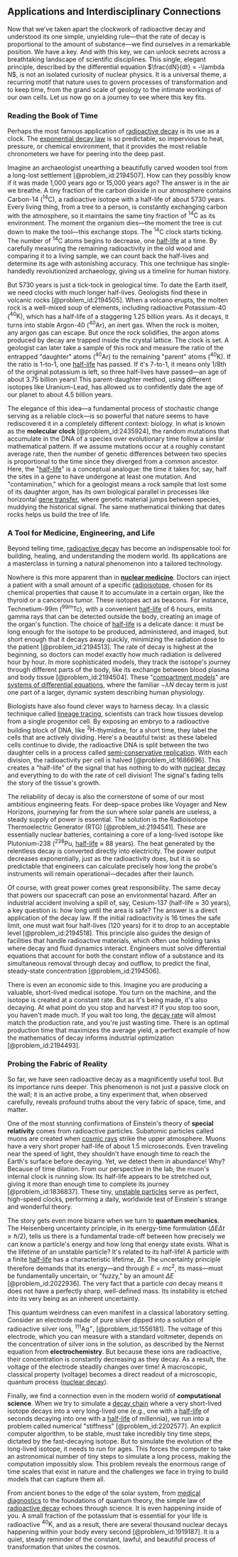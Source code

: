 ## Applications and Interdisciplinary Connections

Now that we’ve taken apart the clockwork of radioactive decay and understood its one simple, unyielding rule—that the rate of decay is proportional to the amount of substance—we find ourselves in a remarkable position. We have a key. And with this key, we can unlock secrets across a breathtaking landscape of scientific disciplines. This single, elegant principle, described by the differential equation $\frac{dN}{dt} = -\lambda N$, is not an isolated curiosity of nuclear physics. It is a universal theme, a recurring motif that nature uses to govern processes of transformation and to keep time, from the grand scale of geology to the intimate workings of our own cells. Let us now go on a journey to see where this key fits.

### Reading the Book of Time

Perhaps the most famous application of [radioactive decay](@article_id:141661) is its use as a clock. The [exponential decay law](@article_id:161429) is so predictable, so impervious to heat, pressure, or chemical environment, that it provides the most reliable chronometers we have for peering into the deep past.

Imagine an archaeologist unearthing a beautifully carved wooden tool from a long-lost settlement [@problem_id:2194507]. How can they possibly know if it was made 1,000 years ago or 15,000 years ago? The answer is in the air we breathe. A tiny fraction of the carbon dioxide in our atmosphere contains Carbon-14 (${}^{14}\text{C}$), a radioactive isotope with a half-life of about 5730 years. Every living thing, from a tree to a person, is constantly exchanging carbon with the atmosphere, so it maintains the same tiny fraction of ${}^{14}\text{C}$ as its environment. The moment the organism dies—the moment the tree is cut down to make the tool—this exchange stops. The ${}^{14}\text{C}$ clock starts ticking. The number of ${}^{14}\text{C}$ atoms begins to decrease, one [half-life](@article_id:144349) at a time. By carefully measuring the remaining radioactivity in the old wood and comparing it to a living sample, we can count back the half-lives and determine its age with astonishing accuracy. This one technique has single-handedly revolutionized archaeology, giving us a timeline for human history.

But 5730 years is just a tick-tock in geological time. To date the Earth itself, we need clocks with much longer half-lives. Geologists find these in volcanic rocks [@problem_id:2194505]. When a volcano erupts, the molten rock is a well-mixed soup of elements, including radioactive Potassium-40 (${}^{40}\text{K}$), which has a half-life of a staggering 1.25 billion years. As it decays, it turns into stable Argon-40 (${}^{40}\text{Ar}$), an inert gas. When the rock is molten, any argon gas can escape. But once the rock solidifies, the argon atoms produced by decay are trapped inside the crystal lattice. The clock is set. A geologist can later take a sample of this rock and measure the ratio of the entrapped "daughter" atoms (${}^{40}\text{Ar}$) to the remaining "parent" atoms (${}^{40}\text{K}$). If the ratio is 1-to-1, one [half-life](@article_id:144349) has passed. If it's 7-to-1, it means only 1/8th of the original potassium is left, so three half-lives have passed—an age of about 3.75 billion years! This parent-daughter method, using different isotopes like Uranium-Lead, has allowed us to confidently date the age of our planet to about 4.5 billion years.

The elegance of this idea—a fundamental process of stochastic change serving as a reliable clock—is so powerful that nature seems to have rediscovered it in a completely different context: biology. In what is known as the **molecular clock** [@problem_id:2435924], the random mutations that accumulate in the DNA of a species over evolutionary time follow a similar mathematical pattern. If we assume mutations occur at a roughly constant average rate, then the number of genetic differences between two species is proportional to the time since they diverged from a common ancestor. Here, the "[half-life](@article_id:144349)" is a conceptual analogue: the time it takes for, say, half the sites in a gene to have undergone at least one mutation. And "contamination," which for a geologist means a rock sample that lost some of its daughter argon, has its own biological parallel in processes like horizontal [gene transfer](@article_id:144704), where genetic material jumps between species, muddying the historical signal. The same mathematical thinking that dates rocks helps us build the tree of life.

### A Tool for Medicine, Engineering, and Life

Beyond telling time, [radioactive decay](@article_id:141661) has become an indispensable tool for building, healing, and understanding the modern world. Its applications are a masterclass in turning a natural phenomenon into a tailored technology.

Nowhere is this more apparent than in **[nuclear medicine](@article_id:137723)**. Doctors can inject a patient with a small amount of a specific [radioisotope](@article_id:175206), chosen for its chemical properties that cause it to accumulate in a certain organ, like the thyroid or a cancerous tumor. These isotopes act as beacons. For instance, Technetium-99m (${}^{99m}\text{Tc}$), with a convenient [half-life](@article_id:144349) of 6 hours, emits gamma rays that can be detected outside the body, creating an image of the organ's function. The choice of [half-life](@article_id:144349) is a delicate dance: it must be long enough for the isotope to be produced, administered, and imaged, but short enough that it decays away quickly, minimizing the radiation dose to the patient [@problem_id:2194513]. The rate of decay is highest at the beginning, so doctors can model exactly how much radiation is delivered hour by hour. In more sophisticated models, they track the isotope's journey through different parts of the body, like its exchange between blood plasma and body tissue [@problem_id:2194504]. These "[compartment models](@article_id:169660)" are [systems of differential equations](@article_id:147721), where the familiar $-\lambda N$ decay term is just one part of a larger, dynamic system describing human physiology.

Biologists have also found clever ways to harness decay. In a classic technique called [lineage tracing](@article_id:189809), scientists can track how tissues develop from a single progenitor cell. By exposing an embryo to a radioactive building block of DNA, like ${}^{3}\text{H}$-thymidine, for a short time, they label the cells that are actively dividing. Here's a beautiful twist: as these labeled cells continue to divide, the radioactive DNA is split between the two daughter cells in a process called [semi-conservative replication](@article_id:140819). With each division, the radioactivity per cell is halved [@problem_id:1686696]. This creates a "half-life" of the signal that has nothing to do with [nuclear decay](@article_id:140246) and everything to do with the rate of cell division! The signal's fading tells the story of the tissue's growth.

The reliability of decay is also the cornerstone of some of our most ambitious engineering feats. For deep-space probes like Voyager and New Horizons, journeying far from the sun where solar panels are useless, a steady supply of power is essential. The solution is the Radioisotope Thermoelectric Generator (RTG) [@problem_id:2194541]. These are essentially nuclear batteries, containing a core of a long-lived isotope like Plutonium-238 (${}^{238}\text{Pu}$, [half-life](@article_id:144349) $\approx$ 88 years). The heat generated by the relentless decay is converted directly into electricity. The power output decreases exponentially, just as the radioactivity does, but it is so predictable that engineers can calculate precisely how long the probe's instruments will remain operational—decades after their launch.

Of course, with great power comes great responsibility. The same decay that powers our spacecraft can pose an environmental hazard. After an industrial accident involving a spill of, say, Cesium-137 (half-life $\approx$ 30 years), a key question is: how long until the area is safe? The answer is a direct application of the decay law. If the initial radioactivity is 16 times the safe limit, one must wait four half-lives (120 years) for it to drop to an acceptable level [@problem_id:2194518]. This principle also guides the design of facilities that handle radioactive materials, which often use holding tanks where decay and fluid dynamics interact. Engineers must solve differential equations that account for both the constant inflow of a substance and its simultaneous removal through decay and outflow, to predict the final, steady-state concentration [@problem_id:2194506].

There is even an economic side to this. Imagine you are producing a valuable, short-lived medical isotope. You turn on the machine, and the isotope is created at a constant rate. But as it's being made, it's also decaying. At what point do you stop and harvest it? If you stop too soon, you haven't made much. If you wait too long, the [decay rate](@article_id:156036) will almost match the production rate, and you're just wasting time. There is an optimal production time that maximizes the average yield, a perfect example of how the mathematics of decay informs industrial optimization [@problem_id:2194493].

### Probing the Fabric of Reality

So far, we have seen radioactive decay as a magnificently useful tool. But its importance runs deeper. This phenomenon is not just a passive clock on the wall; it is an active probe, a tiny experiment that, when observed carefully, reveals profound truths about the very fabric of space, time, and matter.

One of the most stunning confirmations of Einstein's theory of **special relativity** comes from radioactive particles. Subatomic particles called muons are created when [cosmic rays](@article_id:158047) strike the upper atmosphere. Muons have a very short proper half-life of about 1.5 microseconds. Even traveling near the speed of light, they shouldn't have enough time to reach the Earth's surface before decaying. Yet, we detect them in abundance! Why? Because of time dilation. From our perspective in the lab, the muon's internal clock is running slow. Its half-life appears to be stretched out, giving it more than enough time to complete its journey [@problem_id:1836837]. These tiny, [unstable particles](@article_id:148169) serve as perfect, high-speed clocks, performing a daily, worldwide test of Einstein's strange and wonderful theory.

The story gets even more bizarre when we turn to **quantum mechanics**. The Heisenberg uncertainty principle, in its energy-time formulation ($\Delta E \Delta t \geq \hbar/2$), tells us there is a fundamental trade-off between how precisely we can know a particle's energy and how long that energy state exists. What is the lifetime of an unstable particle? It's related to its half-life! A particle with a finite [half-life](@article_id:144349) has a characteristic lifetime, $\Delta t$. The uncertainty principle therefore demands that its energy—and through $E=mc^2$, its mass—must be fundamentally uncertain, or "fuzzy," by an amount $\Delta E$ [@problem_id:2022936]. The very fact that a particle *can* decay means it does not have a perfectly sharp, well-defined mass. Its instability is etched into its very being as an inherent uncertainty.

This quantum weirdness can even manifest in a classical laboratory setting. Consider an electrode made of pure silver dipped into a solution of radioactive silver ions, ${}^{111}\text{Ag}^{+}$, [@problem_id:1556181]. The voltage of this electrode, which you can measure with a standard voltmeter, depends on the concentration of silver ions in the solution, as described by the Nernst equation from **electrochemistry**. But because these ions are radioactive, their concentration is constantly decreasing as they decay. As a result, the voltage of the electrode steadily changes over time! A macroscopic, classical property (voltage) becomes a direct readout of a microscopic, quantum process ([nuclear decay](@article_id:140246)).

Finally, we find a connection even in the modern world of **computational science**. When we try to simulate a [decay chain](@article_id:203437) where a very short-lived isotope decays into a very long-lived one (e.g., one with a [half-life](@article_id:144349) of seconds decaying into one with a [half-life](@article_id:144349) of millennia), we run into a problem called numerical "stiffness" [@problem_id:2202577]. An explicit computer algorithm, to be stable, must take incredibly tiny time steps, dictated by the fast-decaying isotope. But to simulate the evolution of the long-lived isotope, it needs to run for ages. This forces the computer to take an astronomical number of tiny steps to simulate a long process, making the computation impossibly slow. This problem reveals the enormous range of time scales that exist in nature and the challenges we face in trying to build models that can capture them all.

From ancient bones to the edge of the solar system, from [medical diagnostics](@article_id:260103) to the foundations of quantum theory, the simple law of [radioactive decay](@article_id:141661) echoes through science. It is even happening inside of you. A small fraction of the potassium that is essential for your life is radioactive ${}^{40}\text{K}$, and as a result, there are several thousand nuclear decays happening within your body every second [@problem_id:1919187]. It is a quiet, steady reminder of the constant, lawful, and beautiful process of transformation that unites the cosmos.